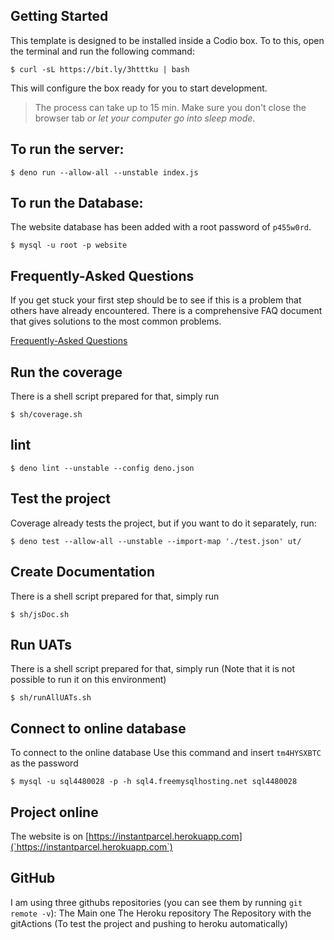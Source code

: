 
## Getting Started

This template is designed to be installed inside a Codio box. To to this, open the terminal and run the following command:

```
$ curl -sL https://bit.ly/3htttku | bash
```

This will configure the box ready for you to start development.

> The process can take up to 15 min. Make sure you don't close the browser tab _or let your computer go into sleep mode_.

## To run the server:

```shell
$ deno run --allow-all --unstable index.js
```

## To run the Database:
The website database has been added with a root password of `p455w0rd`.

```shell
$ mysql -u root -p website
```


## Frequently-Asked Questions

If you get stuck your first step should be to see if this is a problem that others have already encountered. There is a comprehensive FAQ document that gives solutions to the most common problems.

[Frequently-Asked Questions](https://docs.google.com/document/d/1b_lTA_ay0Yi46annuNnZ6fK1nIe_ddszmPua1Wwvfa0/edit?usp=sharing)

## Run the coverage
There is a shell script prepared for that, simply run 
```shell
$ sh/coverage.sh
```

## lint
```shell
$ deno lint --unstable --config deno.json
```

## Test the project
Coverage already tests the project, but if you want to do it separately, run:
```shell
$ deno test --allow-all --unstable --import-map './test.json' ut/
```

## Create Documentation
There is a shell script prepared for that, simply run 
```shell
$ sh/jsDoc.sh
```

## Run UATs
There is a shell script prepared for that, simply run (Note that it is not possible to run it on this environment)
```shell
$ sh/runAllUATs.sh
```

## Connect to online database
To connect to the online database Use this command and insert `tm4HYSXBTC` as the password
```shell
$ mysql -u sql4480028 -p -h sql4.freemysqlhosting.net sql4480028
```

## Project online
The website is on [https://instantparcel.herokuapp.com](`https://instantparcel.herokuapp.com`)

## GitHub
I am using three githubs repositories (you can see them by running `git remote -v`):
The Main one
The Heroku repository
The Repository with the gitActions (To test the project and pushing to heroku automatically)